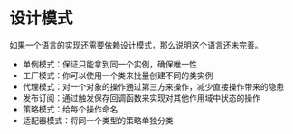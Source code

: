 # 设计模式

如果一个语言的实现还需要依赖设计模式，那么说明这个语言还未完善。

- 单例模式：保证只能拿到同一个实例，确保唯一性
- 工厂模式：你可以使用一个类来批量创建不同的类实例
- 代理模式：对一个对象的操作通过第三方来操作，减少直接操作带来的隐患
- 发布订阅：通过触发保存回调函数来实现对其他作用域中状态的操作
- 策略模式：给每个操作命名
- 适配器模式：将同一个类型的策略单独分类
